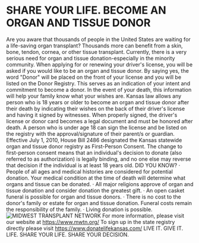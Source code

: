 # SHARE YOUR LIFE. BECOME AN ORGAN AND TISSUE DONOR
Are you aware that thousands of people in the United States are waiting for a life-saving organ transplant? Thousands more can benefit from a skin, bone, tendon, cornea, or other tissue transplant. Currently, there is a very serious need for organ and tissue donation-especially in the minority community.
When applying for or renewing your driver's license, you will be asked if you would like to be an organ and tissue donor. By saying yes, the word "Donor" will be placed on the front of your license and you will be listed on the Donor Registry. This serves as an indication of your intent and commitment to become a donor. In the event of your death, this information will help your family know what your wishes are.
Kansas law allows any person who is 18 years or older to become an organ and tissue donor after their death by indicating their wishes on the back of their driver's license and having it signed by witnesses. When properly signed, the driver's license or donor card becomes a legal document and must be honored after death. A person who is under age 18 can sign the license and be listed on the registry with the approval/signature of their parent/s or guardian.
Effective July 1, 2010, House Bill 2486 designated the Kansas statewide organ and tissue donor registry as First-Person Consent. The change to first-person consent means that an individual's decision to donate (also referred to as authorization) is legally binding, and no one else may reverse that decision if the individual is at least 18 years old.
DID YOU KNOW?
· People of all ages and medical histories are considered for potential donation. Your medical condition at the time of death will determine what organs and tissue can be donated.
· All major religions approve of organ and tissue donation and consider donation the greatest gift.
· An open casket funeral is possible for organ and tissue donors.
· There is no cost to the donor's family or estate for organ and tissue donation. Funeral costs remain the responsibility of the family.
· Living donation is possible.
![MIDWEST TRANSPLANT NETWORK]()
For more information, please visit our website at https://www.mwtn.org/ To sign up in the state registry directly please visit https://www.donatelifekansas.com/
LIVE IT. GIVE IT. LIFE. SHARE YOUR LIFE. SHARE YOUR DECISION.